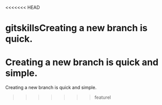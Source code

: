<<<<<<< HEAD
# gitskillsCreating a new branch is quick.
Creating a new branch is quick and simple.
=======
Creating a new branch is quick and simple.
>>>>>>> featurel
